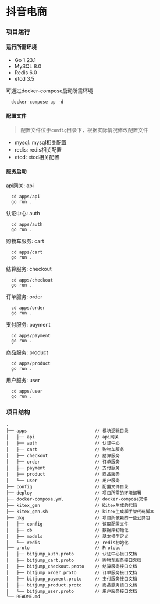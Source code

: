 # 抖音电商

### 项目运行

#### 运行所需环境

- Go 1.23.1
- MySQL 8.0
- Redis 6.0
- etcd 3.5

可通过docker-compose启动所需环境

```shell
  docker-compose up -d
```

#### 配置文件

> 配置文件位于`config`目录下，根据实际情况修改配置文件

- mysql: mysql相关配置
- redis: redis相关配置
- etcd: etcd相关配置

#### 服务启动

api网关: api

```shell
  cd apps/api
  go run .
```

认证中心: auth

```shell
  cd apps/auth
  go run .
```

购物车服务: cart

```shell
  cd apps/cart
  go run .
```

结算服务: checkout

```shell
  cd apps/checkout
  go run .
```

订单服务: order

```shell
  cd apps/order
  go run .
```

支付服务: payment

```shell
  cd apps/payment
  go run .
```

商品服务: product

```shell
  cd apps/product
  go run .
```

用户服务: user

```shell
  cd apps/user
  go run .
```

### 项目结构

```tree
.
├── apps                          // 模块逻辑目录
│   ├── api                       // api网关
│   ├── auth                      // 认证中心
│   ├── cart                      // 购物车服务
│   ├── checkout                  // 结算服务
│   ├── order                     // 订单服务
│   ├── payment                   // 支付服务
│   ├── product                   // 商品服务
│   └── user                      // 用户服务
├── config                        // 配置文件目录
├── deploy                        // 项目所需的环境部署
├── docker-compose.yml            // docker-compose文件
├── kitex_gen                     // Kitex生成的代码
├── kitex_gen.sh                  // kitex生成脚手架代码脚本
├── pkg                           // 项目所依赖的一些公共包
│   ├── config                    // 读取配置文件
│   ├── db                        // 数据库初始化
│   ├── models                    // 基本模型定义
│   └── redis                     // redis初始化
├── proto                         // Protobuf
│   ├── bitjump_auth.proto        // 认证中心接口文档
│   ├── bitjump_cart.proto        // 购物车服务接口文档
│   ├── bitjump_checkout.proto    // 结算服务接口文档
│   ├── bitjump_order.proto       // 订单服务接口文档
│   ├── bitjump_payment.proto     // 支付服务接口文档
│   ├── bitjump_product.proto     // 商品服务接口文档
│   └── bitjump_user.proto        // 用户服务接口文档
└── README.md
```